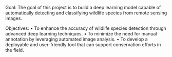 Goal:
The goal of this project is to build a deep learning model capable of automatically detecting and classifying wildlife species from remote sensing images.

Objectives:
• To enhance the accuracy of wildlife species detection through advanced deep learning techniques.
• To minimize the need for manual annotation by leveraging automated image analysis.
• To develop a deployable and user-friendly tool that can support conservation efforts in the field.

